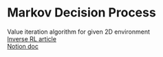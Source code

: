 # Markov Decision Process
Value iteration algorithm for given 2D environment<br/>
[Inverse RL article]( https://thegradient.pub/learning-from-humans-what-is-inverse-reinforcement-learning/)<br/>
[Notion doc](https://www.notion.so/Value-iteration-124fb0ef406f801f82aade7dafee2cd5?pvs=4)
